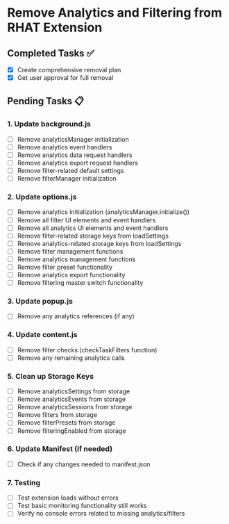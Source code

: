 # Remove Analytics and Filtering from RHAT Extension

## Completed Tasks ✅
- [x] Create comprehensive removal plan
- [x] Get user approval for full removal

## Pending Tasks 📋

### 1. Update background.js
- [ ] Remove analyticsManager initialization
- [ ] Remove analytics event handlers
- [ ] Remove analytics data request handlers
- [ ] Remove analytics export request handlers
- [ ] Remove filter-related default settings
- [ ] Remove filterManager initialization

### 2. Update options.js
- [ ] Remove analytics initialization (analyticsManager.initialize())
- [ ] Remove all filter UI elements and event handlers
- [ ] Remove all analytics UI elements and event handlers
- [ ] Remove filter-related storage keys from loadSettings
- [ ] Remove analytics-related storage keys from loadSettings
- [ ] Remove filter management functions
- [ ] Remove analytics management functions
- [ ] Remove filter preset functionality
- [ ] Remove analytics export functionality
- [ ] Remove filtering master switch functionality

### 3. Update popup.js
- [ ] Remove any analytics references (if any)

### 4. Update content.js
- [ ] Remove filter checks (checkTaskFilters function)
- [ ] Remove any remaining analytics calls

### 5. Clean up Storage Keys
- [ ] Remove analyticsSettings from storage
- [ ] Remove analyticsEvents from storage
- [ ] Remove analyticsSessions from storage
- [ ] Remove filters from storage
- [ ] Remove filterPresets from storage
- [ ] Remove filteringEnabled from storage

### 6. Update Manifest (if needed)
- [ ] Check if any changes needed to manifest.json

### 7. Testing
- [ ] Test extension loads without errors
- [ ] Test basic monitoring functionality still works
- [ ] Verify no console errors related to missing analytics/filters
